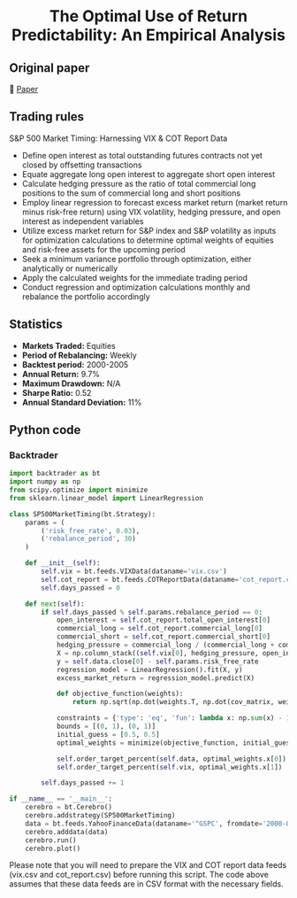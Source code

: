 <div align="center">
  <h1>The Optimal Use of Return Predictability: An Empirical Analysis</h1>
</div>

## Original paper

📕 [Paper](https://papers.ssrn.com/sol3/papers.cfm?abstract_id=677009)

## Trading rules

S&P 500 Market Timing: Harnessing VIX & COT Report Data

- Define open interest as total outstanding futures contracts not yet closed by offsetting transactions
- Equate aggregate long open interest to aggregate short open interest
- Calculate hedging pressure as the ratio of total commercial long positions to the sum of commercial long and short positions
- Employ linear regression to forecast excess market return (market return minus risk-free return) using VIX volatility, hedging pressure, and open interest as independent variables
- Utilize excess market return for S&P index and S&P volatility as inputs for optimization calculations to determine optimal weights of equities and risk-free assets for the upcoming period
- Seek a minimum variance portfolio through optimization, either analytically or numerically
- Apply the calculated weights for the immediate trading period
- Conduct regression and optimization calculations monthly and rebalance the portfolio accordingly

## Statistics

- **Markets Traded:** Equities
- **Period of Rebalancing:** Weekly
- **Backtest period:** 2000-2005
- **Annual Return:** 9.7%
- **Maximum Drawdown:** N/A
- **Sharpe Ratio:** 0.52
- **Annual Standard Deviation:** 11%

## Python code

### Backtrader

```python
import backtrader as bt
import numpy as np
from scipy.optimize import minimize
from sklearn.linear_model import LinearRegression

class SP500MarketTiming(bt.Strategy):
    params = (
        ('risk_free_rate', 0.03),
        ('rebalance_period', 30)
    )

    def __init__(self):
        self.vix = bt.feeds.VIXData(dataname='vix.csv')
        self.cot_report = bt.feeds.COTReportData(dataname='cot_report.csv')
        self.days_passed = 0

    def next(self):
        if self.days_passed % self.params.rebalance_period == 0:
            open_interest = self.cot_report.total_open_interest[0]
            commercial_long = self.cot_report.commercial_long[0]
            commercial_short = self.cot_report.commercial_short[0]
            hedging_pressure = commercial_long / (commercial_long + commercial_short)
            X = np.column_stack((self.vix[0], hedging_pressure, open_interest))
            y = self.data.close[0] - self.params.risk_free_rate
            regression_model = LinearRegression().fit(X, y)
            excess_market_return = regression_model.predict(X)

            def objective_function(weights):
                return np.sqrt(np.dot(weights.T, np.dot(cov_matrix, weights)))

            constraints = {'type': 'eq', 'fun': lambda x: np.sum(x) - 1}
            bounds = [(0, 1), (0, 1)]
            initial_guess = [0.5, 0.5]
            optimal_weights = minimize(objective_function, initial_guess, bounds=bounds, constraints=constraints)

            self.order_target_percent(self.data, optimal_weights.x[0])
            self.order_target_percent(self.vix, optimal_weights.x[1])

        self.days_passed += 1

if __name__ == '__main__':
    cerebro = bt.Cerebro()
    cerebro.addstrategy(SP500MarketTiming)
    data = bt.feeds.YahooFinanceData(dataname='^GSPC', fromdate='2000-01-01', todate='2005-12-31')
    cerebro.adddata(data)
    cerebro.run()
    cerebro.plot()
```

Please note that you will need to prepare the VIX and COT report data feeds (vix.csv and cot_report.csv) before running this script. The code above assumes that these data feeds are in CSV format with the necessary fields.